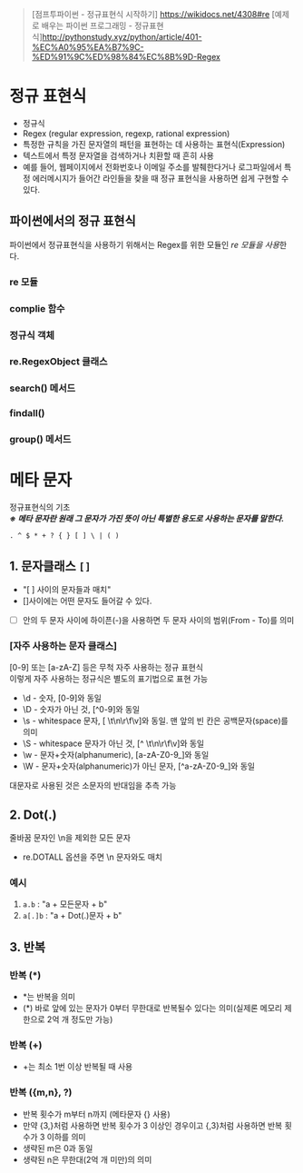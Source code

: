 > [점프투파이썬 - 정규표현식 시작하기] https://wikidocs.net/4308#re
> [예제로 배우는 파이썬 프로그래밍 - 정규표현식]http://pythonstudy.xyz/python/article/401-%EC%A0%95%EA%B7%9C-%ED%91%9C%ED%98%84%EC%8B%9D-Regex

# 정규 표현식
* 정규식
* Regex (regular expression, regexp, rational expression)
* 특정한 규칙을 가진 문자열의 패턴을 표현하는 데 사용하는 표현식(Expression)  
* 텍스트에서 특정 문자열을 검색하거나 치환할 때 흔히 사용  
* 예를 들어, 웹페이지에서 전화번호나 이메일 주소를 발췌한다거나 로그파일에서 특정 에러메시지가 들어간 라인들을 찾을 때 정규 표현식을 사용하면 쉽게 구현할 수 있다.  


## 파이썬에서의 정규 표현식
파이썬에서 정규표현식을 사용하기 위해서는 Regex를 위한 모듈인 *re 모듈을 사용*한다.
### re 모듈
### complie 함수
### 정규식 객체 
### re.RegexObject 클래스
### search() 메서드
### findall()
### group() 메서드

# 메타 문자 
정규표현식의 기초  
***※ 메타 문자란 원래 그 문자가 가진 뜻이 아닌 특별한 용도로 사용하는 문자를 말한다.***

```
. ^ $ * + ? { } [ ] \ | ( )
```

## 1. 문자클래스 `[]`
* "[ ] 사이의 문자들과 매치"
* []사이에는 어떤 문자도 들어갈 수 있다.
* [ ] 안의 두 문자 사이에 하이픈(-)을 사용하면 두 문자 사이의 범위(From - To)를 의미

### [자주 사용하는 문자 클래스]
[0-9] 또는 [a-zA-Z] 등은 무척 자주 사용하는 정규 표현식  
이렇게 자주 사용하는 정규식은 별도의 표기법으로 표현 가능  
* \d - 숫자, [0-9]와 동일
* \D - 숫자가 아닌 것, [^0-9]와 동일
* \s - whitespace 문자, [ \t\n\r\f\v]와 동일. 맨 앞의 빈 칸은 공백문자(space)를 의미
* \S - whitespace 문자가 아닌 것, [^ \t\n\r\f\v]와 동일
* \w - 문자+숫자(alphanumeric), [a-zA-Z0-9_]와 동일
* \W - 문자+숫자(alphanumeric)가 아닌 문자, [^a-zA-Z0-9_]와 동일  
  
대문자로 사용된 것은 소문자의 반대임을 추측 가능
 
## 2. Dot(.)
줄바꿈 문자인 \n을 제외한 모든 문자
*  re.DOTALL 옵션을 주면 \n 문자와도 매치

### 예시
1. `a.b` : "a + 모든문자 + b"
2. `a[.]b` : "a + Dot(.)문자 + b"

## 3. 반복
### 반복 (*)
* *는 반복을 의미
* (*) 바로 앞에 있는 문자가 0부터 무한대로 반복될수 있다는 의미(실제론 메모리 제한으로 2억 개 정도만 가능)

### 반복 (+)
* +는 최소 1번 이상 반복될 때 사용

### 반복 ({m,n}, ?)
* 반복 횟수가 m부터 n까지 (메타문자 {} 사용)
* 만약 {3,}처럼 사용하면 반복 횟수가 3 이상인 경우이고 {,3}처럼 사용하면 반복 횟수가 3 이하를 의미
* 생략된 m은 0과 동일
* 생략된 n은 무한대(2억 개 미만)의 의미